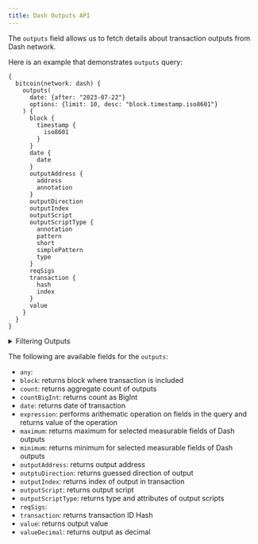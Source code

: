 ```yaml
---
title: Dash Outputs API
---
```


<head>
<meta name="title" content="Dash Outputs API"/>
<meta name="description" content="Get information on wallet outputs and fund flow on the Dash blockchain. Also, get information on blocks for tokens or NFTs on the Dash blockchain."/>
<meta name="keywords" content="Dash api, Dash python api, Dash nft api, Dash scan api, Dash api, Dash api docs, Dash crypto api, Dash blockchain api,matic network api"/>
<meta name="robots" content="index, follow"/>
<meta http-equiv="Content-Type" content="text/html; charset=utf-8"/>
<meta name="language" content="English"/>

<!-- Open Graph / Facebook -->
<meta property="og:type" content="website" />
<meta property="og:title" content="Dash Outputs API" />
<meta property="og:description" content="Get information on wallet outputs and fund flow on the Dash blockchain. Also, get information on blocks for tokens or NFTs on the Dash blockchain." />

<!-- Twitter -->
<meta property="twitter:card" content="summary_large_image" />
<meta property="twitter:title" content="Dash Outputs API" />
<meta property="twitter:description" content="Get information on wallet outputs and fund flow on Dash blockchain. Also, get blocks information for tokens or NFTs on the Dash blockchain." />
</head>

The `outputs` field allows us to fetch details about transaction outputs from Dash network.

Here is an example that demonstrates `outputs` query:

```
{
  bitcoin(network: dash) {
    outputs(
      date: {after: "2023-07-22"}
      options: {limit: 10, desc: "block.timestamp.iso8601"}
    ) {
      block {
        timestamp {
          iso8601
        }
      }
      date {
        date
      }
      outputAddress {
        address
        annotation
      }
      outputDirection
      outputIndex
      outputScript
      outputScriptType {
        annotation
        pattern
        short
        simplePattern
        type
      }
      reqSigs
      transaction {
        hash
        index
      }
      value
    }
  }
}
```

<details>
<summary>Filtering Outputs</summary>

-   `any`:
-   `date`: filter by selecting date in rang, list or just date
-   `height`: filter by block height
-   `options`: filter returned data by ordering, limiting, and constraining it.
-   `outputAddress`: filter by output address of transaction
-   `outputDirection`: filter by output direction
-   `outputIndex`: filter by index of the output in the transaction
-   `outputScriptType`: filter by output script
-   `outputValue`: filter by output value
-   `time`: filter by selecting time in range, list or certain time stamp
-   `txHash`: filter by transaction hash
-   `txIndex`: filter by transaction index in the block

</details>

The following are available fields for the `outputs`:

-   `any`:
-   `block`: returns block where transaction is included
-   `count`: returns aggregate count of outputs
-   `countBigInt`: returns count as BigInt
-   `date`: returns date of transaction
-   `expression`: performs arithematic operation on fields in the query and returns value of the operation
-   `maximum`: returns maximum for selected measurable fields of Dash outputs
-   `minimum`: returns minimum for selected measurable fields of Dash outputs
-   `outputAddress`: returns output address
-   `outptuDirection`: returns guessed direction of output
-   `outputIndex`: returns index of output in transaction
-   `outputScript`: returns output script
-   `outputScriptType`: returns type and attributes of output scripts
-   `reqSigs`: 
-   `transaction`: returns transaction ID Hash
-   `value`: returns output value
-   `valueDecimal`: returns output as decimal
